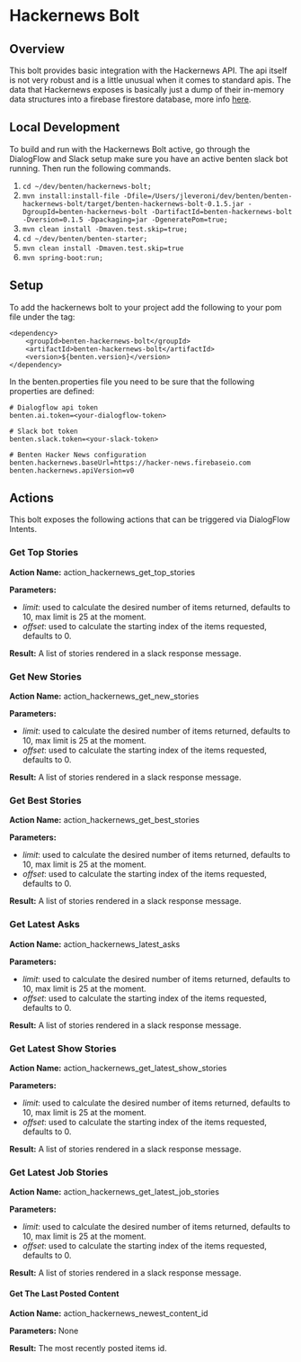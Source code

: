 # Hackernews Bolt

## Overview
This bolt provides basic integration with the Hackernews API. The api itself is not very robust and
is a little unusual when it comes to standard apis. The data that Hackernews exposes is basically just 
a dump of their in-memory data structures into a firebase firestore database, more info 
[here](https://github.com/HackerNews/API).

## Local Development
To build and run with the Hackernews Bolt active, go through the DialogFlow and Slack setup make sure you have an active benten slack bot running.
Then run the following commands.
 
1. `cd ~/dev/benten/hackernews-bolt;`
2. `mvn install:install-file -Dfile=/Users/jleveroni/dev/benten/benten-hackernews-bolt/target/benten-hackernews-bolt-0.1.5.jar -DgroupId=benten-hackernews-bolt -DartifactId=benten-hackernews-bolt -Dversion=0.1.5 -Dpackaging=jar -DgeneratePom=true;`
3. `mvn clean install -Dmaven.test.skip=true;`
4. `cd ~/dev/benten/benten-starter;`
5. `mvn clean install -Dmaven.test.skip=true`
6. `mvn spring-boot:run;`

## Setup
To add the hackernews bolt to your project add the following to your pom file under the <dependencies> tag:

    <dependency>
        <groupId>benten-hackernews-bolt</groupId>
        <artifactId>benten-hackernews-bolt</artifactId>
        <version>${benten.version}</version>
    </dependency>

In the benten.properties file you need to be sure that the following properties are defined:

    # Dialogflow api token
    benten.ai.token=<your-dialogflow-token>
    
    # Slack bot token
    benten.slack.token=<your-slack-token>
    
    # Benten Hacker News configuration
    benten.hackernews.baseUrl=https://hacker-news.firebaseio.com
    benten.hackernews.apiVersion=v0


## Actions
This bolt exposes the following actions that can be triggered via DialogFlow Intents.

### Get Top Stories
**Action Name:** action_hackernews_get_top_stories

**Parameters:**

- _limit_: used to calculate the desired number of items returned, defaults to 10, max limit is 25 at the moment.
- _offset_: used to calculate the starting index of the items requested, defaults to 0.

**Result:** A list of stories rendered in a slack response message.

### Get New Stories
**Action Name:** action_hackernews_get_new_stories

**Parameters:**
- _limit_: used to calculate the desired number of items returned, defaults to 10, max limit is 25 at the moment.
- _offset_: used to calculate the starting index of the items requested, defaults to 0.

**Result:** A list of stories rendered in a slack response message.

### Get Best Stories
**Action Name:** action_hackernews_get_best_stories

**Parameters:**
- _limit_: used to calculate the desired number of items returned, defaults to 10, max limit is 25 at the moment.
- _offset_: used to calculate the starting index of the items requested, defaults to 0.

**Result:** A list of stories rendered in a slack response message.

### Get Latest Asks
**Action Name:** action_hackernews_latest_asks

**Parameters:**
- _limit_: used to calculate the desired number of items returned, defaults to 10, max limit is 25 at the moment.
- _offset_: used to calculate the starting index of the items requested, defaults to 0.

**Result:** A list of stories rendered in a slack response message.

### Get Latest Show Stories
**Action Name:** action_hackernews_get_latest_show_stories

**Parameters:**
- _limit_: used to calculate the desired number of items returned, defaults to 10, max limit is 25 at the moment.
- _offset_: used to calculate the starting index of the items requested, defaults to 0.

**Result:** A list of stories rendered in a slack response message.

### Get Latest Job Stories
**Action Name:** action_hackernews_get_latest_job_stories

**Parameters:**
- _limit_: used to calculate the desired number of items returned, defaults to 10, max limit is 25 at the moment.
- _offset_: used to calculate the starting index of the items requested, defaults to 0.

**Result:** A list of stories rendered in a slack response message.

#### Get The Last Posted Content
**Action Name:** action_hackernews_newest_content_id

**Parameters:** None

**Result:** The most recently posted items id.
